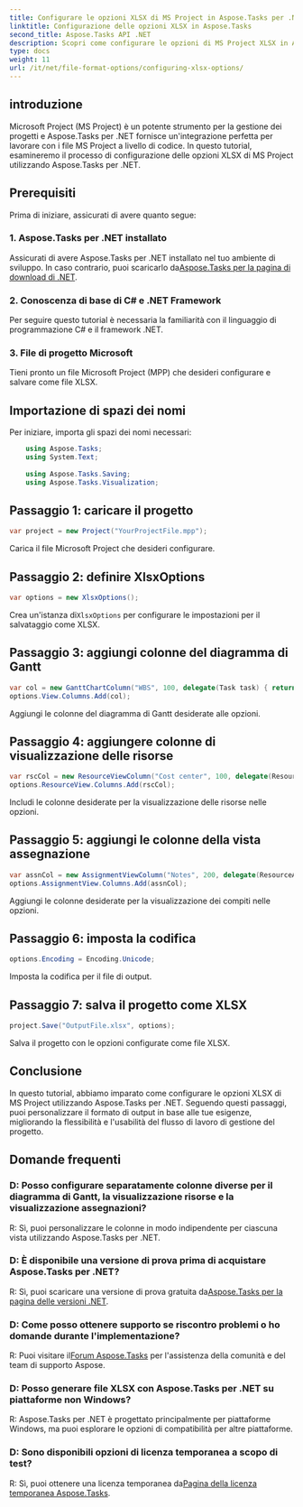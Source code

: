 ```yaml
---
title: Configurare le opzioni XLSX di MS Project in Aspose.Tasks per .NET
linktitle: Configurazione delle opzioni XLSX in Aspose.Tasks
second_title: Aspose.Tasks API .NET
description: Scopri come configurare le opzioni di MS Project XLSX in Aspose.Tasks per .NET. Personalizza colonne, codifica e altro ancora senza sforzo.
type: docs
weight: 11
url: /it/net/file-format-options/configuring-xlsx-options/
---
```

## introduzione
Microsoft Project (MS Project) è un potente strumento per la gestione dei progetti e Aspose.Tasks per .NET fornisce un'integrazione perfetta per lavorare con i file MS Project a livello di codice. In questo tutorial, esamineremo il processo di configurazione delle opzioni XLSX di MS Project utilizzando Aspose.Tasks per .NET.
## Prerequisiti
Prima di iniziare, assicurati di avere quanto segue:
### 1. Aspose.Tasks per .NET installato
 Assicurati di avere Aspose.Tasks per .NET installato nel tuo ambiente di sviluppo. In caso contrario, puoi scaricarlo da[Aspose.Tasks per la pagina di download di .NET](https://releases.aspose.com/tasks/net/).
### 2. Conoscenza di base di C# e .NET Framework
Per seguire questo tutorial è necessaria la familiarità con il linguaggio di programmazione C# e il framework .NET.
### 3. File di progetto Microsoft
Tieni pronto un file Microsoft Project (MPP) che desideri configurare e salvare come file XLSX.

## Importazione di spazi dei nomi
Per iniziare, importa gli spazi dei nomi necessari:
```csharp
    using Aspose.Tasks;
    using System.Text;
    
    using Aspose.Tasks.Saving;
    using Aspose.Tasks.Visualization;
```

## Passaggio 1: caricare il progetto
```csharp
var project = new Project("YourProjectFile.mpp");
```
Carica il file Microsoft Project che desideri configurare.
## Passaggio 2: definire XlsxOptions
```csharp
var options = new XlsxOptions();
```
 Crea un'istanza di`XlsxOptions` per configurare le impostazioni per il salvataggio come XLSX.
## Passaggio 3: aggiungi colonne del diagramma di Gantt
```csharp
var col = new GanttChartColumn("WBS", 100, delegate(Task task) { return task.Get(Tsk.WBS); });
options.View.Columns.Add(col);
```
Aggiungi le colonne del diagramma di Gantt desiderate alle opzioni.
## Passaggio 4: aggiungere colonne di visualizzazione delle risorse
```csharp
var rscCol = new ResourceViewColumn("Cost center", 100, delegate(Resource resource) { return resource.Get(Rsc.CostCenter); });
options.ResourceView.Columns.Add(rscCol);
```
Includi le colonne desiderate per la visualizzazione delle risorse nelle opzioni.
## Passaggio 5: aggiungi le colonne della vista assegnazione
```csharp
var assnCol = new AssignmentViewColumn("Notes", 200, delegate(ResourceAssignment assignment) { return assignment.Get(Asn.NotesText); });
options.AssignmentView.Columns.Add(assnCol);
```
Aggiungi le colonne desiderate per la visualizzazione dei compiti nelle opzioni.
## Passaggio 6: imposta la codifica
```csharp
options.Encoding = Encoding.Unicode;
```
Imposta la codifica per il file di output.
## Passaggio 7: salva il progetto come XLSX
```csharp
project.Save("OutputFile.xlsx", options);
```
Salva il progetto con le opzioni configurate come file XLSX.

## Conclusione
In questo tutorial, abbiamo imparato come configurare le opzioni XLSX di MS Project utilizzando Aspose.Tasks per .NET. Seguendo questi passaggi, puoi personalizzare il formato di output in base alle tue esigenze, migliorando la flessibilità e l'usabilità del flusso di lavoro di gestione del progetto.
## Domande frequenti

### D: Posso configurare separatamente colonne diverse per il diagramma di Gantt, la visualizzazione risorse e la visualizzazione assegnazioni?

R: Sì, puoi personalizzare le colonne in modo indipendente per ciascuna vista utilizzando Aspose.Tasks per .NET.

### D: È disponibile una versione di prova prima di acquistare Aspose.Tasks per .NET?

 R: Sì, puoi scaricare una versione di prova gratuita da[Aspose.Tasks per la pagina delle versioni .NET](https://releases.aspose.com/).

### D: Come posso ottenere supporto se riscontro problemi o ho domande durante l'implementazione?

 R: Puoi visitare il[Forum Aspose.Tasks](https://forum.aspose.com/c/tasks/15) per l'assistenza della comunità e del team di supporto Aspose.

### D: Posso generare file XLSX con Aspose.Tasks per .NET su piattaforme non Windows?

R: Aspose.Tasks per .NET è progettato principalmente per piattaforme Windows, ma puoi esplorare le opzioni di compatibilità per altre piattaforme.

### D: Sono disponibili opzioni di licenza temporanea a scopo di test?

 R: Sì, puoi ottenere una licenza temporanea da[Pagina della licenza temporanea Aspose.Tasks](https://purchase.aspose.com/temporary-license/).